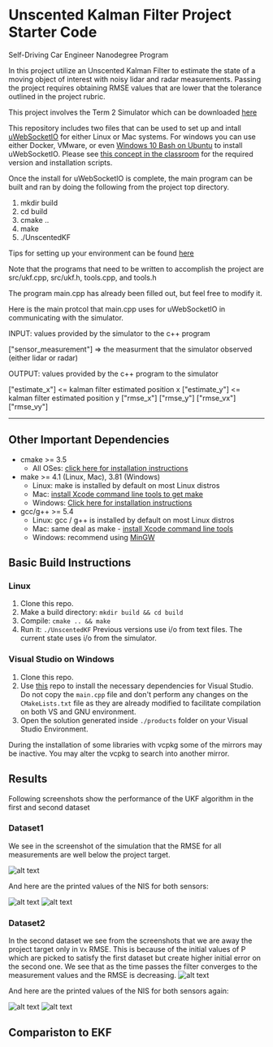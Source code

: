 [//]: # (Image References)

[image1]: ./screenshots/Dataset1.png "Dataset1 Performance"
[image2]: ./screenshots/Dataset2.png "Dataset2 Performance"
[image3]: ./screenshots/LaserNIS_Dataset1.png "Laser NIS of Dataset 1"
[image4]: ./screenshots/RadarNIS_Dataset1.png "Radar NIS of Dataset 1"
[image5]: ./screenshots/LaserNIS_Dataset2.png "Laser NIS of Dataset 2"
[image6]: ./screenshots/RadarNIS_Dataset2.png "Radar NIS of Dataset 2"

# Unscented Kalman Filter Project Starter Code
Self-Driving Car Engineer Nanodegree Program

In this project utilize an Unscented Kalman Filter to estimate the state of a moving object of interest with noisy lidar and radar measurements. Passing the project requires obtaining RMSE values that are lower that the tolerance outlined in the project rubric. 

This project involves the Term 2 Simulator which can be downloaded [here](https://github.com/udacity/self-driving-car-sim/releases)

This repository includes two files that can be used to set up and intall [uWebSocketIO](https://github.com/uWebSockets/uWebSockets) for either Linux or Mac systems. For windows you can use either Docker, VMware, or even [Windows 10 Bash on Ubuntu](https://www.howtogeek.com/249966/how-to-install-and-use-the-linux-bash-shell-on-windows-10/) to install uWebSocketIO. Please see [this concept in the classroom](https://classroom.udacity.com/nanodegrees/nd013/parts/40f38239-66b6-46ec-ae68-03afd8a601c8/modules/0949fca6-b379-42af-a919-ee50aa304e6a/lessons/f758c44c-5e40-4e01-93b5-1a82aa4e044f/concepts/16cf4a78-4fc7-49e1-8621-3450ca938b77) for the required version and installation scripts.

Once the install for uWebSocketIO is complete, the main program can be built and ran by doing the following from the project top directory.

1. mkdir build
2. cd build
3. cmake ..
4. make
5. ./UnscentedKF

Tips for setting up your environment can be found [here](https://classroom.udacity.com/nanodegrees/nd013/parts/40f38239-66b6-46ec-ae68-03afd8a601c8/modules/0949fca6-b379-42af-a919-ee50aa304e6a/lessons/f758c44c-5e40-4e01-93b5-1a82aa4e044f/concepts/23d376c7-0195-4276-bdf0-e02f1f3c665d)

Note that the programs that need to be written to accomplish the project are src/ukf.cpp, src/ukf.h, tools.cpp, and tools.h

The program main.cpp has already been filled out, but feel free to modify it.

Here is the main protcol that main.cpp uses for uWebSocketIO in communicating with the simulator.


INPUT: values provided by the simulator to the c++ program

["sensor_measurement"] => the measurment that the simulator observed (either lidar or radar)


OUTPUT: values provided by the c++ program to the simulator

["estimate_x"] <= kalman filter estimated position x
["estimate_y"] <= kalman filter estimated position y
["rmse_x"]
["rmse_y"]
["rmse_vx"]
["rmse_vy"]

---

## Other Important Dependencies
* cmake >= 3.5
  * All OSes: [click here for installation instructions](https://cmake.org/install/)
* make >= 4.1 (Linux, Mac), 3.81 (Windows)
  * Linux: make is installed by default on most Linux distros
  * Mac: [install Xcode command line tools to get make](https://developer.apple.com/xcode/features/)
  * Windows: [Click here for installation instructions](http://gnuwin32.sourceforge.net/packages/make.htm)
* gcc/g++ >= 5.4
  * Linux: gcc / g++ is installed by default on most Linux distros
  * Mac: same deal as make - [install Xcode command line tools](https://developer.apple.com/xcode/features/)
  * Windows: recommend using [MinGW](http://www.mingw.org/)

## Basic Build Instructions

### Linux
1. Clone this repo.
2. Make a build directory: `mkdir build && cd build`
3. Compile: `cmake .. && make`
4. Run it: `./UnscentedKF` Previous versions use i/o from text files.  The current state uses i/o
from the simulator.

### Visual Studio on Windows

1. Clone this repo.
2. Use [this](https://github.com/fkeidel/CarND-Term2-ide-profile-VisualStudio) repo to install the necessary dependencies for Visual Studio.
   Do not copy the `main.cpp` file and don't perform any changes on the `CMakeLists.txt` file as they are already modified to facilitate compilation on both VS and GNU environment.
3. Open the solution generated inside `./products` folder on your Visual Studio Environment.

During the installation of some libraries with vcpkg some of the mirrors may be inactive. You may alter the vcpkg to search into another mirror.


## Results

Following screenshots show the performance of the UKF algorithm in the first and second dataset

### Dataset1

We see in the screenshot of the simulation that the RMSE for all measurements are well below the project target.

![alt text][image1]

And here are the printed values of the NIS for both sensors:

![alt text][image3]
![alt text][image4]

### Dataset2

In the second dataset we see from the screenshots that we are away the project target only in `Vx` RMSE. This is because of the 
initial values of P which are picked to satisfy the first dataset but create higher initial error on the second one. We see that as the time passes the filter converges to the measurement
values and the RMSE is decreasing.
![alt text][image2]

And here are the printed values of the NIS for both sensors again:

![alt text][image5]
![alt text][image6]

## Compariston to EKF


